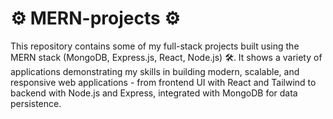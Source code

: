 # ⚙ MERN-projects ⚙

This repository contains some of my full-stack projects built using the MERN stack (MongoDB, Express.js, React, Node.js) 🛠. It shows a variety of applications demonstrating my skills in building modern, scalable, and responsive web applications - from frontend UI with React and Tailwind to backend with Node.js and Express, integrated with MongoDB for data persistence.
